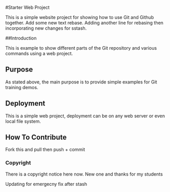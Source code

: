 #Starter Web Project

This is a simple website project for showing how to use Git and Github together. Add some new text rebase. Adding another line for rebasing then incorporating new changes for sstash.

##Introduction

This is example to show different parts of the Git repository and various commands using a web project. 

## Purpose

As stated above, the main purpose is to provide simple examples for Git training demos.

## Deployment

This is a simple web project, deployment can be on any web server or even local file system.

## How To Contribute

Fork this and pull then push + commit

### Copyright

There is a copyright notice here now. New one and thanks for my students

Updating for emergecny fix after stash